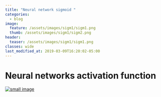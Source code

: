 ```yaml
---
title: "Neural network sigmoid "
categories:
  - blog
image:
  feature: /assets/images/sigm1/sigm1.png
  thumb: /assets/images/sigm1/sigm2.png
header:
  teaser: /assets/images/sigm1/sigm1.png
classes: wide
last_modified_at: 2019-03-09T16:20:02-05:00
---
```


# Neural networks activation function

[![small image](/assets/images/sigm1/sigm1.png)](/assets/images/sigm1/sigm1.png)
